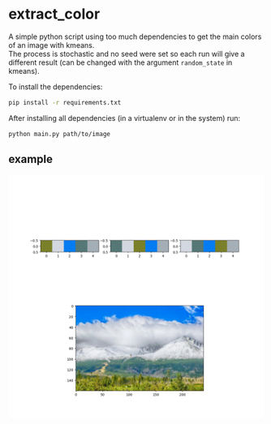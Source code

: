 # extract_color

A simple python script using too much dependencies to get the main colors of an image with kmeans.  
The process is stochastic and no seed were set so each run will give a different result (can be changed with the argument `random_state` in kmeans).  

To install the dependencies:
```bash
pip install -r requirements.txt
```

After installing all dependencies (in a virtualenv or in the system) run:

```bash
python main.py path/to/image
```

## example

![](https://github.com/jackred/extract_color/raw/master/example/result2.png)
